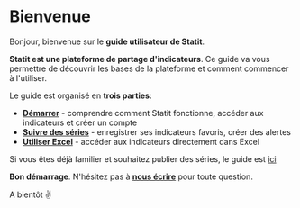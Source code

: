 # Bienvenue

Bonjour, bienvenue sur le **guide utilisateur de Statit**.

**Statit est une plateforme de partage d'indicateurs**. Ce guide va vous permettre de découvrir les bases de la plateforme et comment commencer à l'utiliser.

Le guide est organisé en **trois parties**:

* [**Démarrer**](gs/index.md) - comprendre comment Statit fonctionne, accéder aux indicateurs et créer un compte
* [**Suivre des séries**](perso/index.md) - enregistrer ses indicateurs favoris, créer des alertes
* [**Utiliser Excel**](excel/index.md) - accéder aux indicateurs directement dans Excel

Si vous êtes déjà familier et souhaitez publier des séries, le guide est [ici](http://helppub_fr.gostatit.com)

**Bon démarrage**. N'hésitez pas à [**nous écrire**](mailto:help@gostatit.com) pour toute question.

A bientôt ✌️
